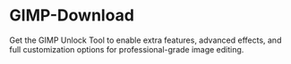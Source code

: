 # GIMP-Download
Get the GIMP Unlock Tool to enable extra features, advanced effects, and full customization options for professional-grade image editing.

